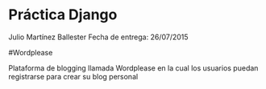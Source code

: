 # Práctica Django
Julio Martínez Ballester
Fecha de entrega: 26/07/2015

#Wordplease

Plataforma de blogging llamada Wordplease en la cual los usuarios puedan registrarse para crear su blog personal
